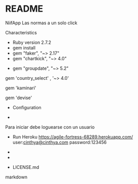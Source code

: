 # README
 
 NiifApp Las normas a un solo click

Characteristics

* Ruby version 2.7.2
*  gem install
* gem "faker", "~> 2.17"
* gem "chartkick", "~> 4.0"
+ gem "groupdate", "~> 5.2"

gem  'country_select' ,  '~> 4.0'

gem 'kaminari'

gem 'devise'

* Configuration

* 
Para iniciar debe loguearse con un usuario
* Run Heroku https://agile-fortress-68289.herokuapp.com/ user:cinthya@cinthya.com password:123456

* 

* 

* LICENSE.md 

markdown